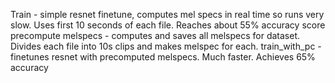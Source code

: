 Train - simple resnet finetune, computes mel specs in real time so runs very slow. Uses first 10 seconds of each file. Reaches about 55% accuracy score
precompute melspecs - computes and saves all melspecs for dataset. Divides each file into 10s clips and makes melspec for each.
train_with_pc - finetunes resnet with precomputed melspecs. Much faster. Achieves 65% accuracy
